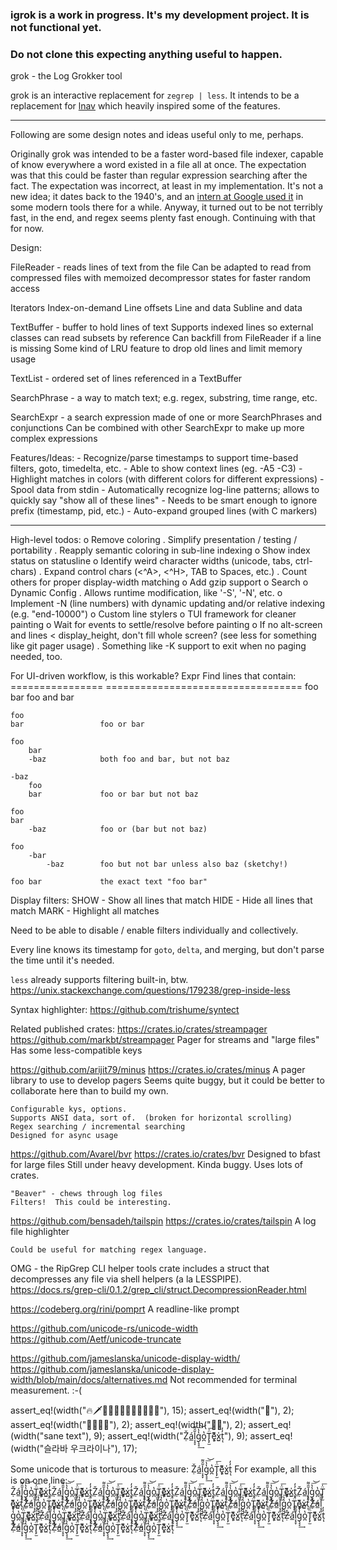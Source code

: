 ### igrok is a work in progress.  It's my development project.  It is not functional yet.
### Do not clone this expecting anything useful to happen.

grok - the Log Grokker tool

grok is an interactive replacement for `zegrep | less`.  It intends to be a replacement for [lnav](https://lnav.org/) which heavily inspired some of the features.

----

Following are some design notes and ideas useful only to me, perhaps.

Originally grok was intended to be a faster word-based file indexer, capable of know everywhere a word existed in a file all at once.
The expectation was that this could be faster than regular expression searching after the fact. The expectation was incorrect, at least in my implementation.
It's not a new idea; it dates back to the 1940's, and an [intern at Google used it](https://swtch.com/~rsc/regexp/regexp4.html) in some modern tools there for a while.
Anyway, it turned out to be not terribly fast, in the end, and regex seems plenty fast enough.  Continuing with that for now.

Design:

FileReader - reads lines of text from the file
    Can be adapted to read from compressed files with memoized decompressor states for faster random access

Iterators
    Index-on-demand
    Line offsets
    Line and data
    Subline and data

TextBuffer - buffer to hold lines of text
    Supports indexed lines so external classes can read subsets by reference
    Can backfill from FileReader if a line is missing
    Some kind of LRU feature to drop old lines and limit memory usage

TextList - ordered set of lines referenced in a TextBuffer

SearchPhrase - a way to match text; e.g. regex, substring, time range, etc.

SearchExpr - a search expression made of one or more SearchPhrases and conjunctions
    Can be combined with other SearchExpr to make up more complex expressions

Features/Ideas:
    - Recognize/parse timestamps to support time-based filters, goto, timedelta, etc.
    - Able to show context lines (eg. -A5 -C3)
    - Highlight matches in colors (with different colors for different expressions)
    - Spool data from stdin
    - Automatically recognize log-line patterns; allows to quickly say "show all of these lines"
        - Needs to be smart enough to ignore prefix (timestamp, pid, etc.)
    - Auto-expand grouped lines (with C markers)


----

High-level todos:
    o Remove coloring
        . Simplify presentation / testing / portability
        . Reapply semantic coloring in sub-line indexing
    o Show index status on statusline
    o Identify weird character widths (unicode, tabs, ctrl-chars)
        . Expand control chars (<^A>, <^H>, TAB to Spaces, etc.)
        . Count others for proper display-width matching
    o Add gzip support
    o Search
    o Dynamic Config
        . Allows runtime modification, like '-S', '-N', etc.
    o Implement -N (line numbers) with dynamic updating and/or relative indexing (e.g. "end-10000")
    o Custom line stylers
    o TUI framework for cleaner painting
    o Wait for events to settle/resolve before painting
    o If no alt-screen and lines < display_height, don't fill whole screen?  (see less for something like git pager usage)
        . Something like -K support to exit when no paging needed, too.

For UI-driven workflow, is this workable?
    Expr                Find lines that contain:
    ================    ==================================
    foo
        bar             foo and bar

    foo
    bar                 foo or bar

    foo
        bar
        -baz            both foo and bar, but not baz

    -baz
        foo
        bar             foo or bar but not baz

    foo
    bar
        -baz            foo or (bar but not baz)

    foo
        -bar
            -baz        foo but not bar unless also baz (sketchy!)

    foo bar             the exact text "foo bar"


Display filters:
    SHOW - Show all lines that match
    HIDE - Hide all lines that match
    MARK - Highlight all matches

Need to be able to disable / enable filters individually and collectively.

Every line knows its timestamp for `goto`, `delta`, and merging, but don't parse the time until it's needed.

`less` already supports filtering built-in, btw.
    https://unix.stackexchange.com/questions/179238/grep-inside-less

Syntax highlighter:  https://github.com/trishume/syntect

Related published crates:
https://crates.io/crates/streampager   https://github.com/markbt/streampager
    Pager for streams and "large files"
    Has some less-compatible keys

https://github.com/arijit79/minus      https://crates.io/crates/minus
    A pager library to use to develop pagers
    Seems quite buggy, but it could be better to collaborate here than to build my own.

    Configurable kys, options.
    Supports ANSI data, sort of.  (broken for horizontal scrolling)
    Regex searching / incremental searching
    Designed for async usage


https://github.com/Avarel/bvr          https://crates.io/crates/bvr
    Designed to bfast for large files
    Still under heavy development.
    Kinda buggy.  Uses lots of crates.

    "Beaver" - chews through log files
    Filters!  This could be interesting.

https://github.com/bensadeh/tailspin   https://crates.io/crates/tailspin
    A log file highlighter

    Could be useful for matching regex language.

OMG - the RipGrep CLI helper tools crate includes a struct that decompresses any file via shell helpers (a la LESSPIPE).
https://docs.rs/grep-cli/0.1.2/grep_cli/struct.DecompressionReader.html


https://codeberg.org/rini/pomprt
    A readline-like prompt

https://github.com/unicode-rs/unicode-width
https://github.com/Aetf/unicode-truncate

https://github.com/jameslanska/unicode-display-width/
https://github.com/jameslanska/unicode-display-width/blob/main/docs/alternatives.md
    Not recommended for terminal measurement.  :-(

assert_eq!(width("🔥🗡🍩👩🏻‍🚀⏰💃🏼🔦👍🏻"), 15);
assert_eq!(width("🦀"), 2);
assert_eq!(width("👨‍👩‍👧‍👧"), 2);
assert_eq!(width("👩‍🔬"), 2);
assert_eq!(width("sane text"), 9);
assert_eq!(width("Ẓ̌á̲l͔̝̞̄̑͌g̖̘̘̔̔͢͞͝o̪̔T̢̙̫̈̍͞e̬͈͕͌̏͑x̺̍ṭ̓̓ͅ"), 9);
assert_eq!(width("슬라바 우크라이나"), 17);

Some unicode that is torturous to measure:
    Ẓ̌á̲l͔̝̞̄̑͌g̖̘̘̔̔͢͞͝o̪̔T̢̙̫̈̍͞e̬͈͕͌̏͑x̺̍ṭ̓̓ͅ
For example, all this is on one line:
    Ẓ̌á̲l͔̝̞̄̑͌g̖̘̘̔̔͢͞͝o̪̔T̢̙̫̈̍͞e̬͈͕͌̏͑x̺̍ṭ̓̓ͅẒ̌á̲l͔̝̞̄̑͌g̖̘̘̔̔͢͞͝o̪̔T̢̙̫̈̍͞e̬͈͕͌̏͑x̺̍ṭ̓̓ͅẒ̌á̲l͔̝̞̄̑͌g̖̘̘̔̔͢͞͝o̪̔T̢̙̫̈̍͞e̬͈͕͌̏͑x̺̍ṭ̓̓ͅẒ̌á̲l͔̝̞̄̑͌g̖̘̘̔̔͢͞͝o̪̔T̢̙̫̈̍͞e̬͈͕͌̏͑x̺̍ṭ̓̓ͅẒ̌á̲l͔̝̞̄̑͌g̖̘̘̔̔͢͞͝o̪̔T̢̙̫̈̍͞e̬͈͕͌̏͑x̺̍ṭ̓̓ͅẒ̌á̲l͔̝̞̄̑͌g̖̘̘̔̔͢͞͝o̪̔T̢̙̫̈̍͞e̬͈͕͌̏͑x̺̍ṭ̓̓ͅẒ̌á̲l͔̝̞̄̑͌g̖̘̘̔̔͢͞͝o̪̔T̢̙̫̈̍͞e̬͈͕͌̏͑x̺̍ṭ̓̓ͅẒ̌á̲l͔̝̞̄̑͌g̖̘̘̔̔͢͞͝o̪̔T̢̙̫̈̍͞e̬͈͕͌̏͑x̺̍ṭ̓̓ͅẒ̌á̲l͔̝̞̄̑͌g̖̘̘̔̔͢͞͝o̪̔T̢̙̫̈̍͞e̬͈͕͌̏͑x̺̍ṭ̓̓ͅẒ̌á̲l͔̝̞̄̑͌g̖̘̘̔̔͢͞͝o̪̔T̢̙̫̈̍͞e̬͈͕͌̏͑x̺̍ṭ̓̓ͅẒ̌á̲l͔̝̞̄̑͌g̖̘̘̔̔͢͞͝o̪̔T̢̙̫̈̍͞e̬͈͕͌̏͑x̺̍ṭ̓̓ͅẒ̌á̲l͔̝̞̄̑͌g̖̘̘̔̔͢͞͝o̪̔T̢̙̫̈̍͞e̬͈͕͌̏͑x̺̍ṭ̓̓ͅẒ̌á̲l͔̝̞̄̑͌g̖̘̘̔̔͢͞͝o̪̔T̢̙̫̈̍͞e̬͈͕͌̏͑x̺̍ṭ̓̓ͅẒ̌á̲l͔̝̞̄̑͌g̖̘̘̔̔͢͞͝o̪̔T̢̙̫̈̍͞e̬͈͕͌̏͑x̺̍ṭ̓̓ͅẒ̌á̲l͔̝̞̄̑͌g̖̘̘̔̔͢͞͝o̪̔T̢̙̫̈̍͞e̬͈͕͌̏͑x̺̍ṭ̓̓ͅẒ̌á̲l͔̝̞̄̑͌g̖̘̘̔̔͢͞͝o̪̔T̢̙̫̈̍͞e̬͈͕͌̏͑x̺̍ṭ̓̓ͅẒ̌á̲l͔̝̞̄̑͌g̖̘̘̔̔͢͞͝o̪̔T̢̙̫̈̍͞e̬͈͕͌̏͑x̺̍ṭ̓̓ͅẒ̌á̲l͔̝̞̄̑͌g̖̘̘̔̔͢͞͝o̪̔T̢̙̫̈̍͞e̬͈͕͌̏͑x̺̍ṭ̓̓ͅẒ̌á̲l͔̝̞̄̑͌g̖̘̘̔̔͢͞͝o̪̔T̢̙̫̈̍͞e̬͈͕͌̏͑x̺̍ṭ̓̓ͅẒ̌á̲l͔̝̞̄̑͌g̖̘̘̔̔͢͞͝o̪̔T̢̙̫̈̍͞e̬͈͕͌̏͑x̺̍ṭ̓̓ͅẒ̌á̲l͔̝̞̄̑͌g̖̘̘̔̔͢͞͝o̪̔T̢̙̫̈̍͞e̬͈͕͌̏͑x̺̍ṭ̓̓ͅẒ̌á̲l͔̝̞̄̑͌g̖̘̘̔̔͢͞͝o̪̔T̢̙̫̈̍͞e̬͈͕͌̏͑x̺̍ṭ̓̓ͅẒ̌á̲l͔̝̞̄̑͌g̖̘̘̔̔͢͞͝o̪̔T̢̙̫̈̍͞e̬͈͕͌̏͑x̺̍ṭ̓̓ͅẒ̌á̲l͔̝̞̄̑͌g̖̘̘̔̔͢͞͝o̪̔T̢̙̫̈̍͞e̬͈͕͌̏͑x̺̍ṭ̓̓ͅẒ̌á̲l͔̝̞̄̑͌g̖̘̘̔̔͢͞͝o̪̔T̢̙̫̈̍͞e̬͈͕͌̏͑x̺̍ṭ̓̓ͅẒ̌á̲l͔̝̞̄̑͌g̖̘̘̔̔͢͞͝o̪̔T̢̙̫̈̍͞e̬͈͕͌̏͑x̺̍ṭ̓̓ͅẒ̌á̲l͔̝̞̄̑͌g̖̘̘̔̔͢͞͝o̪̔T̢̙̫̈̍͞e̬͈͕͌̏͑x̺̍ṭ̓̓ͅ